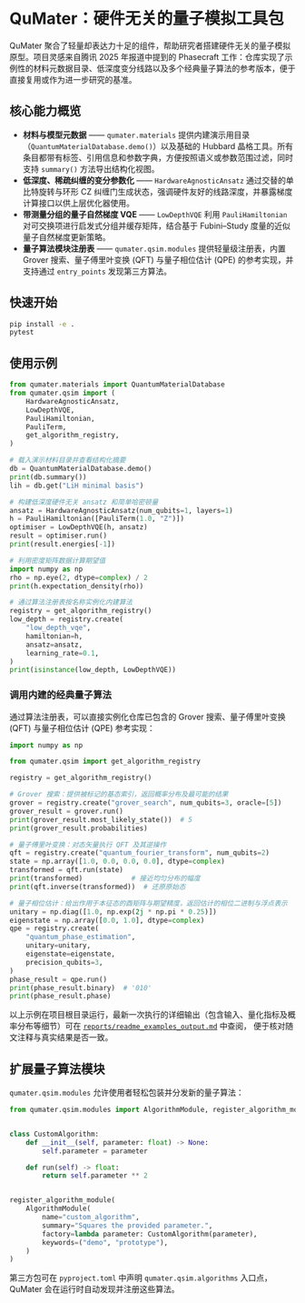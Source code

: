 # QuMater：硬件无关的量子模拟工具包

QuMater 聚合了轻量却表达力十足的组件，帮助研究者搭建硬件无关的量子模拟原型。项目灵感来自腾讯 2025 年报道中提到的 Phasecraft 工作：仓库实现了示例性的材料元数据目录、低深度变分线路以及多个经典量子算法的参考版本，便于直接复用或作为进一步研究的基准。

## 核心能力概览

- **材料与模型元数据** —— `qumater.materials` 提供内建演示用目录（`QuantumMaterialDatabase.demo()`）以及基础的 Hubbard 晶格工具。所有条目都带有标签、引用信息和参数字典，方便按照语义或参数范围过滤，同时支持 `summary()` 方法导出结构化视图。
- **低深度、稀疏纠缠的变分参数化** —— `HardwareAgnosticAnsatz` 通过交替的单比特旋转与环形 CZ 纠缠门生成状态，强调硬件友好的线路深度，并暴露梯度计算接口以供上层优化器使用。
- **带测量分组的量子自然梯度 VQE** —— `LowDepthVQE` 利用 `PauliHamiltonian` 对可交换项进行启发式分组并缓存矩阵，结合基于 Fubini–Study 度量的近似量子自然梯度更新策略。
- **量子算法模块注册表** —— `qumater.qsim.modules` 提供轻量级注册表，内置 Grover 搜索、量子傅里叶变换 (QFT) 与量子相位估计 (QPE) 的参考实现，并支持通过 `entry_points` 发现第三方算法。

## 快速开始

```bash
pip install -e .
pytest
```

## 使用示例

```python
from qumater.materials import QuantumMaterialDatabase
from qumater.qsim import (
    HardwareAgnosticAnsatz,
    LowDepthVQE,
    PauliHamiltonian,
    PauliTerm,
    get_algorithm_registry,
)

# 载入演示材料目录并查看结构化摘要
db = QuantumMaterialDatabase.demo()
print(db.summary())
lih = db.get("LiH minimal basis")

# 构建低深度硬件无关 ansatz 和简单哈密顿量
ansatz = HardwareAgnosticAnsatz(num_qubits=1, layers=1)
h = PauliHamiltonian([PauliTerm(1.0, "Z")])
optimiser = LowDepthVQE(h, ansatz)
result = optimiser.run()
print(result.energies[-1])

# 利用密度矩阵数据计算期望值
import numpy as np
rho = np.eye(2, dtype=complex) / 2
print(h.expectation_density(rho))

# 通过算法注册表按名称实例化内建算法
registry = get_algorithm_registry()
low_depth = registry.create(
    "low_depth_vqe",
    hamiltonian=h,
    ansatz=ansatz,
    learning_rate=0.1,
)
print(isinstance(low_depth, LowDepthVQE))
```

### 调用内建的经典量子算法

通过算法注册表，可以直接实例化仓库已包含的 Grover 搜索、量子傅里叶变换 (QFT) 与量子相位估计 (QPE) 参考实现：

```python
import numpy as np

from qumater.qsim import get_algorithm_registry

registry = get_algorithm_registry()

# Grover 搜索：提供被标记的基态索引，返回概率分布及最可能的结果
grover = registry.create("grover_search", num_qubits=3, oracle=[5])
grover_result = grover.run()
print(grover_result.most_likely_state())  # 5
print(grover_result.probabilities)

# 量子傅里叶变换：对态矢量执行 QFT 及其逆操作
qft = registry.create("quantum_fourier_transform", num_qubits=2)
state = np.array([1.0, 0.0, 0.0, 0.0], dtype=complex)
transformed = qft.run(state)
print(transformed)            # 接近均匀分布的幅度
print(qft.inverse(transformed))  # 还原原始态

# 量子相位估计：给出作用于本征态的酉矩阵与期望精度，返回估计的相位二进制与浮点表示
unitary = np.diag([1.0, np.exp(2j * np.pi * 0.25)])
eigenstate = np.array([0.0, 1.0], dtype=complex)
qpe = registry.create(
    "quantum_phase_estimation",
    unitary=unitary,
    eigenstate=eigenstate,
    precision_qubits=3,
)
phase_result = qpe.run()
print(phase_result.binary)  # '010'
print(phase_result.phase)
```

以上示例在项目根目录运行，最新一次执行的详细输出（包含输入、量化指标及概率分布等细节）可在
[`reports/readme_examples_output.md`](reports/readme_examples_output.md) 中查阅，
便于核对随文注释与真实结果是否一致。

## 扩展量子算法模块

`qumater.qsim.modules` 允许使用者轻松包装并分发新的量子算法：

```python
from qumater.qsim.modules import AlgorithmModule, register_algorithm_module


class CustomAlgorithm:
    def __init__(self, parameter: float) -> None:
        self.parameter = parameter

    def run(self) -> float:
        return self.parameter ** 2


register_algorithm_module(
    AlgorithmModule(
        name="custom_algorithm",
        summary="Squares the provided parameter.",
        factory=lambda parameter: CustomAlgorithm(parameter),
        keywords=("demo", "prototype"),
    )
)
```

第三方包可在 `pyproject.toml` 中声明 `qumater.qsim.algorithms` 入口点，QuMater 会在运行时自动发现并注册这些算法。

